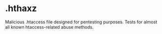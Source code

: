 # .hthaxz
Malicious .htaccess file designed for pentesting purposes. Tests for almost all known htaccess-related abuse methods.
